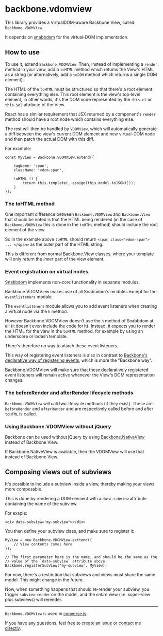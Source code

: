 # backbone.vdomview

This library provides a VirtualDOM-aware Backbone View, called
`Backbone.VDOMView`.

It depends on [snabbdom](https://github.com/snabbdom/snabbdom) for the
virtual-DOM implementation.

## How to use

To use it, extend `Backbone.VDOMView`. Then, instead of implementing a `render`
method in your view, add a `toHTML` method which returns the View's HTML as a
string (or alternatively, add a `toDOM` method which returns a single DOM element).

The HTML of the `toHTML` must be structured so that there's a root element
containing everything else. This root element is the view's top-level element,
in other words, it's the DOM node represented by the `this.el` or `this.$el`
attribute of the View.

React has a similar requirement that JSX returned by a component's `render` method
should have a root node which contains everything else.

The rest will then be handled by `VDOMView`, which will automatically
generate a diff between the view's current DOM element and new virtual-DOM
node and then patch the actual DOM with this diff.

For example:

    const MyView = Backbone.VDOMView.extend({

        tagName: 'span',
        className: 'vdom-span',

        toHTML () {
            return this.template(_.assign(this.model.toJSON()));
        }
    });

### The toHTML method

One important difference between `Backbone.VDOMView` and `Backbone.View`
that should be noted is that the HTML being rendered (in the case of
`Backbone.VDOMView` this is done in the `toHTML` method) should include
the root element of the view.

So in the example above `toHTML` should return `<span class="vdom-span"> ... </span>`
as the outer part of the HTML string.

This is different from normal Backbone.View classes, where your template will
only return the *inner* part of the view element.

### Event registration on virtual nodes

[Snabbdom](https://github.com/snabbdom/snabbdom) implements non-core
functionality in separate modules.

Backbone.VDOMView makes use of all Snabbdom's modules except for the
`eventlisteners` module.

The `eventlisteners` module allows you to add event listeners
when creating a virtual node via the `h` method.

However Backbone.VDOMView doesn't use the `h` method of Snabbdom at all (it
doesn't even include the code for it). Instead, it expects you to render the
HTML for the view in the `toHTML` method, for example by using an underscore or
lodash template.

There's therefore no way to attach these event listeners.

This way of registering event listeners is also in contrast to [Backbone's
declarative way of registering events](http://backbonejs.org/#View-events),
which is more the "Backbone way".

Backbone.VDOMView will make sure that these declaratively registered event
listeners will remain active whenever the View's DOM representation changes.

### The beforeRender and afterRender lifecycle methods

`Backbone.VDOMView` will call two lifecycle methods (if they exist).
These are `beforeRender` and `afterRender` and are respectively called
before and after `toHTML` is called.

### Using Backbone.VDOMView without jQuery

Backbone can be used without jQuery by using
[Backbone.NativeView](https://github.com/akre54/Backbone.NativeView) instead of
Backbone.View.

If Backbone.NativeView is available, then the VDOMView will use that instead of
Backbone.View.

## Composing views out of subviews

It's possible to include a subview inside a view, thereby making your views
more composable.

This is done by rendering a DOM element with a `data-subview` attribute
containing the name of the subview.

For exaple:

    <div data-subview="my-subview"></div>


You then define your subview class, and make sure to register it:

    MyView = new Backbone.VDOMView.exttend({
        // View contents comes here
    });

    // The first parameter here is the name, and should be the same as the
    // value of the `data-subview` attribute above.
    Backbone.registerSubView('my-subview', MyView);

For now, there's a restriction that subviews and views must share the same
model. This might change in the future.

Now, when something happens that should re-render your subview, you trigger
`subview-render` on the model, and the *entire* view (i.e. super-view plus
subviews) will rerender.

---

`Backbone.VDOMView` is used in [converse.js](https://conversejs.org).

If you have any questions, feel free to [create an issue](https://github.com/jcbrand/backbone.vdomview/issues)
or [contact me directly](http://opkode.com/contact.html).

